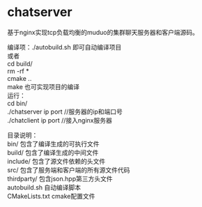 # chatserver
基于nginx实现tcp负载均衡的muduo的集群聊天服务器和客户端源码。  

编译项：./autobuild.sh 即可自动编译项目    
  或者  
    cd build/  
         rm -rf *  
         cmake ..  
         make       也可实现项目的编译  
运行：  
      cd bin/  
      ./chatserver ip port  //服务器的ip和端口号    
      ./chatclient ip port  //接入nginx服务器    
      
目录说明：  
      bin/ 包含了编译生成的可执行文件      
      build/ 包含了编译生成的中间文件  
      include/ 包含了源文件依赖的头文件  
      src/ 包含了服务端和客户端的所有源文件代码  
      thirdparty/  包含json.hpp第三方头文件  
      autobuild.sh 自动编译脚本  
      CMakeLists.txt  cmake配置文件  
      
      
